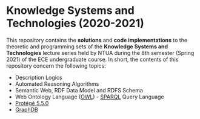 # Knowledge Systems and Technologies (2020-2021)

This repository contains the **solutions** and **code implementations** to the theoretic and programming sets of the **Knowledge Systems and Technologies** lecture series held by NTUA during the 8th semester (Spring 2021) of the ECE undergraduate course. In short, the contents of this repository concern the following topics:

- Description Logics
- Automated Reasoning Algorithms
- Semantic Web, RDF Data Model and RDFS Schema
- Web Ontology Language ([OWL](https://en.wikipedia.org/wiki/Web_Ontology_Language)) - [SPARQL](https://www.w3.org/TR/rdf-sparql-query/) Query Language
- [Protégé 5.5.0 ](http://protegeproject.github.io/protege/)
- [GraphDB](https://graphdb.ontotext.com)
